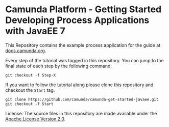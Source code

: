 # Camunda Platform - Getting Started Developing Process Applications with JavaEE 7

This Repository contains the example process application for the guide at [docs.camunda.org](https://docs.camunda.org/get-started/javaee7/).

Every step of the tutorial was tagged in this repository. You can jump to the final state of each step
by the following command:

```
git checkout -f Step-X
```

If you want to follow the tutorial along please clone this repository and checkout the `Start` tag.

```
git clone https://github.com/camunda/camunda-get-started-javaee.git
git checkout -f Start
```
License: The source files in this repository are made available under the [Apache License Version 2.0](./LICENSE).